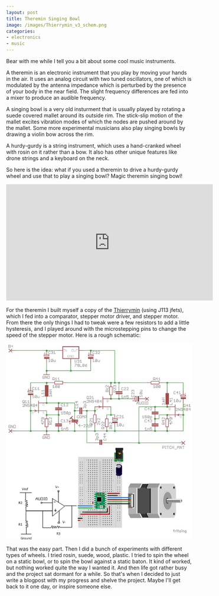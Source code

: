 ```yaml
---
layout: post
title: Theremin Singing Bowl
image: /images/Thierrymin_v3_schem.png
categories:
- electronics
- music
---
```


Bear with me while I tell you a bit about some cool music instruments.

A theremin is an electronic instrument that you play by moving your hands in the air. It uses an analog circuit with two tuned oscillators, one of which is modulated by the antenna impedance which is perturbed by the presence of your body in the near field. The slight frequency differences are fed into a mixer to produce an audible frequency.

A singing bowl is a very old insturment that is usually played by rotating a suede covered mallet around its outside rim. The stick-slip motion of the mallet excites vibration modes of which the nodes are pushed around by the mallet. Some more experimental musicians also play singing bowls by drawing a violin bow across the rim.

A hurdy-gurdy is a string instrument, which uses a hand-cranked wheel with rosin on it rather than a bow. It also has other unique features like drone strings and a keyboard on the neck.

So here is the idea: what if you used a theremin to drive a hurdy-gurdy wheel and use that to play a singing bowl? Magic theremin singing bowl!

<iframe width="560" height="315" src="https://www.youtube-nocookie.com/embed/DvJmAOT3pbM?si=RvBnf3VKHoUuQq2C" title="YouTube video player" frameborder="0" allow="accelerometer; autoplay; clipboard-write; encrypted-media; gyroscope; picture-in-picture; web-share" allowfullscreen> </iframe>

For the theremin I built myself a copy of the [Thierrymin](http://www.thereminworld.com/Forums/T/29231/my-new-year-gift-to-tw-a-new-theremin-circuit) (using J113 jfets), which I fed into a comparator, stepper motor driver, and stepper motor. From there the only things I had to tweak were a few resistors to add a little hysteresis, and I played around with the microstepping pins to change the speed of the stepper motor. Here is a rough schematic:

![schematic](/images/Thierrymin_v3_schem.png)

That was the easy part. Then I did a bunch of experiments with different types of wheels. I tried rosin, suede, wood, plastic. I tried to spin the wheel on a static bowl, or to spin the bowl against a static baton. It kind of worked, but nothing worked quite the way I wanted it. And then life got rather busy and the project sat dormant for a while. So that's when I decided to just write a blogpost with my progress and shelve the project. Maybe I'll get back to it one day, or inspire someone else.